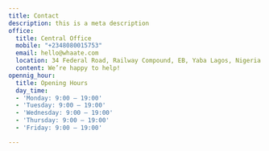 ```yaml
---
title: Contact
description: this is a meta description
office:
  title: Central Office
  mobile: "+2348080015753"
  email: hello@whaate.com
  location: 34 Federal Road, Railway Compound, EB, Yaba Lagos, Nigeria
  content: We’re happy to help!
opennig_hour:
  title: Opening Hours
  day_time:
  - 'Monday: 9:00 – 19:00'
  - 'Tuesday: 9:00 – 19:00'
  - 'Wednesday: 9:00 – 19:00'
  - 'Thursday: 9:00 – 19:00'
  - 'Friday: 9:00 – 19:00'

---
```

